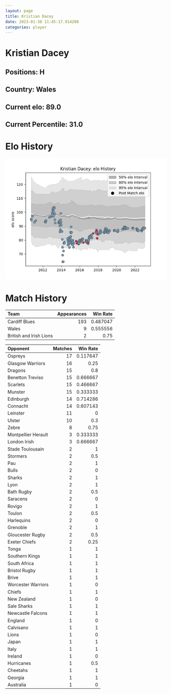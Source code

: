 ```yaml
---  
layout: page  
title: Kristian Dacey  
date: 2023-01-30 11:45:17.914208  
categories: player  
---
```

# Kristian Dacey

## Positions: H

## Country: Wales

## Current elo: 89.0

## Current Percentile: 31.0

# Elo History


![elo history](history_KristianDacey.png)
# Match History


| Team                    |   Appearances |   Win Rate |
|:------------------------|--------------:|-----------:|
| Cardiff Blues           |           193 |   0.487047 |
| Wales                   |             9 |   0.555556 |
| British and Irish Lions |             2 |   0.75     |

| Opponent            |   Matches |   Win Rate |
|:--------------------|----------:|-----------:|
| Ospreys             |        17 |   0.117647 |
| Glasgow Warriors    |        16 |   0.25     |
| Dragons             |        15 |   0.8      |
| Benetton Treviso    |        15 |   0.666667 |
| Scarlets            |        15 |   0.466667 |
| Munster             |        15 |   0.333333 |
| Edinburgh           |        14 |   0.714286 |
| Connacht            |        14 |   0.607143 |
| Leinster            |        11 |   0        |
| Ulster              |        10 |   0.3      |
| Zebre               |         8 |   0.75     |
| Montpellier Herault |         3 |   0.333333 |
| London Irish        |         3 |   0.666667 |
| Stade Toulousain    |         2 |   1        |
| Stormers            |         2 |   0.5      |
| Pau                 |         2 |   1        |
| Bulls               |         2 |   0        |
| Sharks              |         2 |   1        |
| Lyon                |         2 |   1        |
| Bath Rugby          |         2 |   0.5      |
| Saracens            |         2 |   0        |
| Rovigo              |         2 |   1        |
| Toulon              |         2 |   0.5      |
| Harlequins          |         2 |   0        |
| Grenoble            |         2 |   1        |
| Gloucester Rugby    |         2 |   0.5      |
| Exeter Chiefs       |         2 |   0.25     |
| Tonga               |         1 |   1        |
| Southern Kings      |         1 |   1        |
| South Africa        |         1 |   1        |
| Bristol Rugby       |         1 |   1        |
| Brive               |         1 |   1        |
| Worcester Warriors  |         1 |   0        |
| Chiefs              |         1 |   1        |
| New Zealand         |         1 |   0        |
| Sale Sharks         |         1 |   1        |
| Newcastle Falcons   |         1 |   1        |
| England             |         1 |   0        |
| Calvisano           |         1 |   1        |
| Lions               |         1 |   0        |
| Japan               |         1 |   1        |
| Italy               |         1 |   1        |
| Ireland             |         1 |   0        |
| Hurricanes          |         1 |   0.5      |
| Cheetahs            |         1 |   1        |
| Georgia             |         1 |   1        |
| Australia           |         1 |   0        |